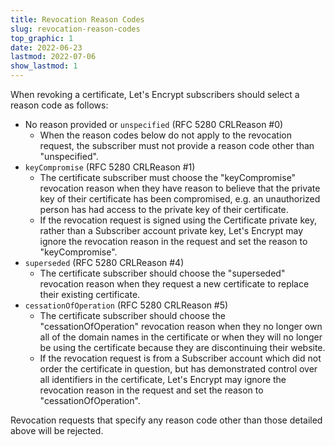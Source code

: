 ```yaml
---
title: Revocation Reason Codes
slug: revocation-reason-codes
top_graphic: 1
date: 2022-06-23
lastmod: 2022-07-06
show_lastmod: 1
---
```


When revoking a certificate, Let's Encrypt subscribers should select a reason code as follows:

* No reason provided or `unspecified` (RFC 5280 CRLReason #0)
  - When the reason codes below do not apply to the revocation request, the subscriber must not provide a reason code other than "unspecified".
* `keyCompromise` (RFC 5280 CRLReason #1)
  - The certificate subscriber must choose the "keyCompromise" revocation reason when they have reason to believe that the private key of their certificate has been compromised, e.g. an unauthorized person has had access to the private key of their certificate.
  - If the revocation request is signed using the Certificate private key, rather than a Subscriber account private key, Let's Encrypt may ignore the revocation reason in the request and set the reason to "keyCompromise".
* `superseded` (RFC 5280 CRLReason #4)
  - The certificate subscriber should choose the "superseded" revocation reason when they request a new certificate to replace their existing certificate. 
* `cessationOfOperation` (RFC 5280 CRLReason #5)
  - The certificate subscriber should choose the "cessationOfOperation" revocation reason when they no longer own all of the domain names in the certificate or when they will no longer be using the certificate because they are discontinuing their website.
  - If the revocation request is from a Subscriber account which did not order the certificate in question, but has demonstrated control over all identifiers in the certificate, Let's Encrypt may ignore the revocation reason in the request and set the reason to "cessationOfOperation".

Revocation requests that specify any reason code other than those detailed above will be rejected.
